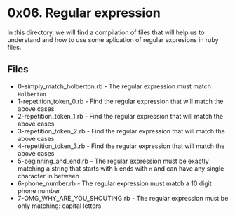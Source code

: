 # 0x06. Regular expression
In this directory, we will find a compilation of files that will help us to understand and how to use some aplication of regular expresions in ruby files.

## Files
 - 0-simply_match_holberton.rb - The regular expression must match  `Holberton`
 - 1-repetition_token_0.rb - Find the regular expression that will match the above cases
 - 2-repetition_token_1.rb - Find the regular expression that will match the above cases
 - 3-repetition_token_2.rb  - Find the regular expression that will match the above cases
 - 4-repetition_token_3.rb - Find the regular expression that will match the above cases
 - 5-beginning_and_end.rb - The regular expression must be exactly matching a string that starts with  `h`  ends with  `n`  and can have any single character in between
 - 6-phone_number.rb - The regular expression must match a 10 digit phone number
 - 7-OMG_WHY_ARE_YOU_SHOUTING.rb - The regular expression must be only matching: capital letters